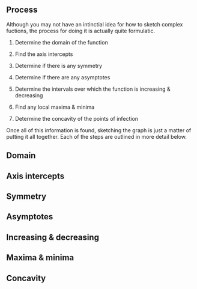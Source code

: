 ## Process

Although you may not have an intinctial idea for how to sketch complex fuctions, the process for doing it is actually quite formulatic.

1. Determine the domain of the function

2. Find the axis intercepts

3. Determine if there is any symmetry

4. Determine if there are any asymptotes

5. Determine the intervals over which the function is increasing & decreasing

6. Find any local maxima & minima

7. Determine the concavity of the points of infection

Once all of this information is found, sketching the graph is just a matter of putting it all together. Each of the steps are outlined in more detail below.

## Domain

## Axis intercepts

## Symmetry

## Asymptotes

## Increasing & decreasing

## Maxima & minima

## Concavity

<!-- ## Each point? -->
